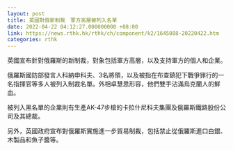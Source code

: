 ```yaml
---
layout: post
title: 英國對俄新制裁　軍方高層被列入名單
date: 2022-04-22 04:12:27.000000000 +08:00
link: https://news.rthk.hk/rthk/ch/component/k2/1645088-20220422.htm
categories: rthk
---
```


英國宣布針對俄羅斯的新制裁，對象包括軍方高層，以及支持軍方的個人和企業。

俄羅斯國防部發言人科納申科夫、3名將領，以及被指在布查鎮犯下戰爭罪行的一名指揮官等多人被列入制裁名單。外相卓慧思形容，他們雙手沾滿烏克蘭人的鮮血。

被列入黑名單的企業則有生產AK-47步槍的卡拉什尼科夫集團及俄羅斯鐵路股份公司及其總裁。

另外，英國政府宣布對俄羅斯實施進一步貿易制裁，包括禁止從俄羅斯進口白銀、木製品和魚子醬等。
